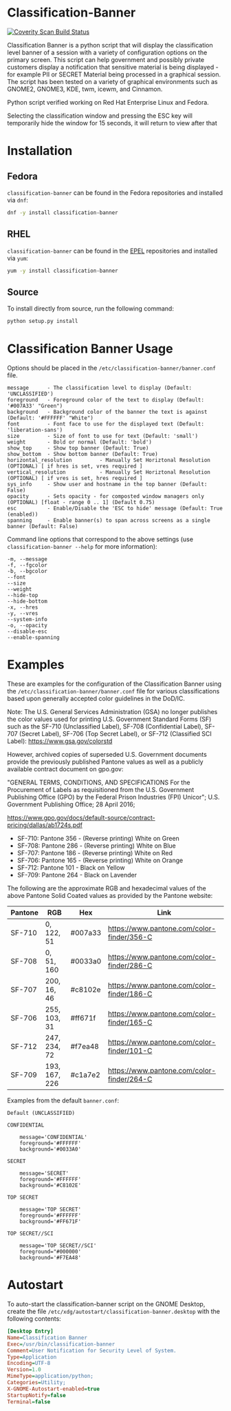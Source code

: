 Classification-Banner
=====================

<a href="https://scan.coverity.com/projects/securitycentral-classification-banner">
  <img alt="Coverity Scan Build Status"
       src="https://img.shields.io/coverity/scan/16706.svg"/>
</a>

Classification Banner is a python script that will display the
classification level banner of a session with a variety of
configuration options on the primary screen.  This script can
help government and possibly private customers display a
notification that sensitive material is being displayed - for
example PII or SECRET Material being processed in a graphical
session. The script has been tested on a variety of graphical
environments such as GNOME2, GNOME3, KDE, twm, icewm, and Cinnamon.

Python script verified working on Red Hat Enterprise Linux and Fedora.

Selecting the classification window and pressing the ESC key
will temporarily hide the window for 15 seconds, it will return
to view after that

Installation
============

## Fedora
`classification-banner` can be found in the Fedora repositories and installed
via `dnf`:
```sh
dnf -y install classification-banner
```

## RHEL
`classification-banner` can be found in the [EPEL](https://fedoraproject.org/wiki/EPEL) repositories and installed
via `yum`:
```sh
yum -y install classification-banner
```

## Source
To install directly from source, run the following command:
```sh
python setup.py install
```

Classification Banner Usage
===========================

Options should be placed in the `/etc/classification-banner/banner.conf` file.

```
message      - The classification level to display (Default: 'UNCLASSIFIED')
foreground   - Foreground color of the text to display (Default: '#007A33' "Green")
background   - Background color of the banner the text is against (Default: '#FFFFFF' "White")
font         - Font face to use for the displayed text (Default: 'liberation-sans')
size         - Size of font to use for text (Default: 'small')
weight       - Bold or normal (Default: 'bold')
show_top     - Show top banner (Default: True)
show_bottom  - Show bottom banner (Default: True)
horizontal_resolution         - Manually Set Horiztonal Resolution (OPTIONAL) [ if hres is set, vres required ]
vertical_resolution           - Manually Set Horiztonal Resolution (OPTIONAL) [ if vres is set, hres required ]
sys_info     - Show user and hostname in the top banner (Default: False)
opacity      - Sets opacity - for composted window managers only (OPTIONAL) [float - range 0 .. 1] (Default 0.75)
esc          - Enable/Disable the 'ESC to hide' message (Default: True (enabled))
spanning     - Enable banner(s) to span across screens as a single banner (Default: False)
```

Command line options that correspond to the above settings (use `classification-banner --help` for more information):

```
-m, --message
-f, --fgcolor
-b, --bgcolor
--font
--size
--weight
--hide-top
--hide-bottom
-x, --hres
-y, --vres
--system-info
-o, --opacity
--disable-esc
--enable-spanning
```

Examples
========

These are examples for the configuration of the Classification Banner
using the `/etc/classification-banner/banner.conf` file for various classifications
based upon generally accepted color guidelines in the DoD/IC.

Note: The U.S. General Services Administration (GSA) no longer publishes
the color values used for printing U.S. Government Standard Forms (SF)
such as the SF-710 (Unclassified Label), SF-708 (Confidential Label),
SF-707 (Secret Label), SF-706 (Top Secret Label), or SF-712 (Classified
SCI Label): https://www.gsa.gov/colorstd

However, archived copies of superseded U.S. Government documents provide
the previously published Pantone values as well as a publicly available
contract document on gpo.gov:

"GENERAL TERMS, CONDITIONS, AND SPECIFICATIONS For the Procurement of
Labels as requisitioned from the U.S. Government Publishing Office (GPO)
by the Federal Prison Industries (FPI) Unicor"; U.S. Government Publishing
Office; 28 April 2016;

https://www.gpo.gov/docs/default-source/contract-pricing/dallas/ab1724s.pdf

* SF-710: Pantone 356 - (Reverse printing) White on Green
* SF-708: Pantone 286 - (Reverse printing) White on Blue
* SF-707: Pantone 186 - (Reverse printing) White on Red
* SF-706: Pantone 165 - (Reverse printing) White on Orange
* SF-712: Pantone 101 - Black on Yellow
* SF-709: Pantone 264 - Black on Lavender

The following are the approximate RGB and hexadecimal values of the above Pantone
Solid Coated values as provided by the Pantone website:

Pantone | RGB | Hex | Link
--------|-----|-----|-----
SF-710 |   0, 122,  51 | #007a33 | https://www.pantone.com/color-finder/356-C
SF-708 |   0,  51, 160 | #0033a0 | https://www.pantone.com/color-finder/286-C
SF-707 | 200,  16,  46 | #c8102e | https://www.pantone.com/color-finder/186-C
SF-706 | 255, 103,  31 | #ff671f | https://www.pantone.com/color-finder/165-C
SF-712 | 247, 234,  72 | #f7ea48 | https://www.pantone.com/color-finder/101-C
SF-709 | 193, 167, 226 | #c1a7e2 | https://www.pantone.com/color-finder/264-C

Examples from the default `banner.conf`:

```
Default (UNCLASSIFIED)

CONFIDENTIAL

    message='CONFIDENTIAL'
    foreground='#FFFFFF'
    background='#0033A0'

SECRET

    message='SECRET'
    foreground='#FFFFFF'
    background='#C8102E'

TOP SECRET

    message='TOP SECRET'
    foreground='#FFFFFF'
    background='#FF671F'

TOP SECRET//SCI

    message='TOP SECRET//SCI'
    foreground="#000000'
    background='#F7EA48'
```

Autostart
=========

To auto-start the classification-banner script on the GNOME Desktop,
create the file `/etc/xdg/autostart/classification-banner.desktop`
with the following contents:

```ini
[Desktop Entry]
Name=Classification Banner
Exec=/usr/bin/classification-banner
Comment=User Notification for Security Level of System.
Type=Application
Encoding=UTF-8
Version=1.0
MimeType=application/python;
Categories=Utility;
X-GNOME-Autostart-enabled=true
StartupNotify=false
Terminal=false
```
